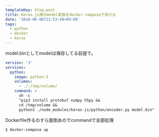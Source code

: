 ```yaml
---
templateKey: blog-post
title: Keras.js用のmodel変換をdocker-composeで怠ける
date: '2018-06-06T11:53:49+09:00'
tags:
  - python
  - docker
  - keras
---
```


model.binとしてmodelは保存してる前提で。

```yml
version: '3'
services:
  python:
    image: python:3
    volumes:
      - ./:/tmp/volume/
    command: > 
      sh -c
      "pip3 install protobuf numpy h5py &&
      cd /tmp/volume &&
      python3 ./node_modules/keras-js/python/encoder.py model.bin"
```

Dockerfile作るのすら面倒あのでcommandで全部処理

```
$ docker-compose up
```
